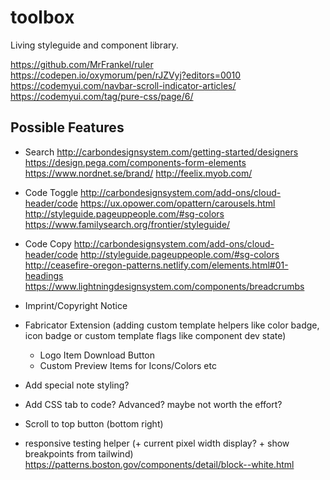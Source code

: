 # toolbox

Living styleguide and component library.

https://github.com/MrFrankel/ruler
https://codepen.io/oxymorum/pen/rJZVyj?editors=0010
https://codemyui.com/navbar-scroll-indicator-articles/
https://codemyui.com/tag/pure-css/page/6/

## Possible Features

- Search
http://carbondesignsystem.com/getting-started/designers
https://design.pega.com/components-form-elements
https://www.nordnet.se/brand/
http://feelix.myob.com/

- Code Toggle
http://carbondesignsystem.com/add-ons/cloud-header/code
https://ux.opower.com/opattern/carousels.html
http://styleguide.pageuppeople.com/#sg-colors
https://www.familysearch.org/frontier/styleguide/

- Code Copy 
http://carbondesignsystem.com/add-ons/cloud-header/code
http://styleguide.pageuppeople.com/#sg-colors
http://ceasefire-oregon-patterns.netlify.com/elements.html#01-headings
https://www.lightningdesignsystem.com/components/breadcrumbs

- Imprint/Copyright Notice

- Fabricator Extension (adding custom template helpers like color badge, icon badge or custom template flags like component dev state)
	- Logo Item Download Button
	- Custom Preview Items for Icons/Colors etc

- Add special note styling?

- Add CSS tab to code? Advanced? maybe not worth the effort?

- Scroll to top button (bottom right)

- responsive testing helper (+ current pixel width display? + show breakpoints from tailwind)
https://patterns.boston.gov/components/detail/block--white.html